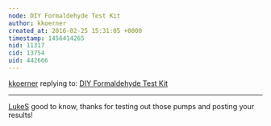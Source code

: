 ```yaml
---
node: DIY Formaldehyde Test Kit
author: kkoerner
created_at: 2016-02-25 15:31:05 +0000
timestamp: 1456414265
nid: 11317
cid: 13754
uid: 442666
---
```




[kkoerner](../profile/kkoerner) replying to: [DIY Formaldehyde Test Kit](../notes/nshapiro/11-03-2014/diy-formaldehyde-test-kit)

----
[LukeS](/profile/LukeS) good to know, thanks for testing out those pumps and posting your results! 